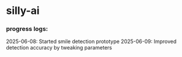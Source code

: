 ﻿# silly-ai

### progress logs:

<!-- PROGRESS_LOG_START -->
2025-06-08: Started smile detection prototype
2025-06-09: Improved detection accuracy by tweaking parameters
<!-- PROGRESS_LOG_END -->
